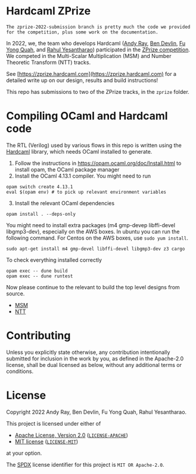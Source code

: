 # Hardcaml ZPrize

```
The zprize-2022-submission branch is pretty much the code we provided for the competition, plus some work on the documentation.
```

In 2022, we, the team who develops Hardcaml ([Andy Ray](https://github.com/andrewray), [Ben Devlin](https://github.com/bsdevlin), [Fu Yong Quah](https://github.com/fyquah), and [Rahul Yesantharao](https://github.com/rahulyesantharao)) participated in the [ZPrize competition](https://www.zprize.io/). We competed in the Multi-Scalar Multiplication (MSM) and Number Theoretic Transform (NTT) tracks.

See [https://zprize.hardcaml.com](https://zprize.hardcaml.com) for a detailed write up on
our design, results and build instructions!

This repo has submissions to two of the ZPrize tracks, in the `zprize` folder.

# Compiling OCaml and Hardcaml code

The RTL (Verilog) used by various flows in this repo is written using the
[Hardcaml](https://github.com/janestreet/hardcaml) library, which needs OCaml
installed to generate.

1. Follow the instructions in https://opam.ocaml.org/doc/Install.html to install
opam, the OCaml package manager
2. Install the OCaml 4.13.1 compiler. You might need to run

```
opam switch create 4.13.1
eval $(opam env) # to pick up relevant environment variables
```

3. Install the relevant OCaml dependencies

```
opam install . --deps-only
```

You might need to install extra packages (m4 gmp-devep libffi-devel
libgmp3-dev), especially on the AWS boxes. In ubuntu you can run the following
command. For Centos on the AWS boxes, use `sudo yum install`.

```
sudo apt-get install m4 gmp-devel libffi-devel libgmp3-dev z3 cargo
```

To check everything installed correctly

```
opam exec -- dune build
opam exec -- dune runtest
```

Now please continue to the relevant to build the top level designs from source.

- [MSM](zprize/msm_pippenger/README.md)
- [NTT](zprize/ntt/)

# Contributing

Unless you explicitly state otherwise, any contribution intentionally submitted
for inclusion in the work by you, as defined in the Apache-2.0 license, shall be
dual licensed as below, without any additional terms or conditions.

# License

Copyright 2022 Andy Ray, Ben Devlin, Fu Yong Quah, Rahul Yesantharao.

This project is licensed under either of

- [Apache License, Version 2.0](https://www.apache.org/licenses/LICENSE-2.0) ([`LICENSE-APACHE`](LICENSE-APACHE))
- [MIT license](https://opensource.org/licenses/MIT) ([`LICENSE-MIT`](LICENSE-MIT))

at your option.

The [SPDX](https://spdx.dev) license identifier for this project is `MIT OR Apache-2.0`.
